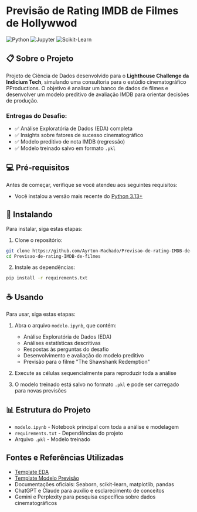 # Previsão de Rating IMDB de Filmes de Hollywwod

![Python](https://img.shields.io/badge/python-3776AB?style=for-the-badge&logo=python&logoColor=white)
![Jupyter](https://img.shields.io/badge/jupyter-F37626?style=for-the-badge&logo=jupyter&logoColor=white)
![Scikit-Learn](https://img.shields.io/badge/scikit--learn-F7931E?style=for-the-badge&logo=scikit-learn&logoColor=white)

## 📋 Sobre o Projeto

Projeto de Ciência de Dados desenvolvido para o **Lighthouse Challenge da Indicium Tech**, simulando uma consultoria para o estúdio cinematográfico PProductions. O objetivo é analisar um banco de dados de filmes e desenvolver um modelo preditivo de avaliação IMDB para orientar decisões de produção.

### Entregas do Desafio:
- ✅ Análise Exploratória de Dados (EDA) completa
- ✅ Insights sobre fatores de sucesso cinematográfico
- ✅ Modelo preditivo de nota IMDB (regressão)
- ✅ Modelo treinado salvo em formato `.pkl`

## 💻 Pré-requisitos

Antes de começar, verifique se você atendeu aos seguintes requisitos:
- Você instalou a versão mais recente do [Python 3.13+](https://www.python.org/)

## 🚀 Instalando

Para instalar, siga estas etapas:

1. Clone o repositório:
```bash
git clone https://github.com/Ayrton-Machado/Previsao-de-rating-IMDB-de-filmes
cd Previsao-de-rating-IMDB-de-filmes
```

2. Instale as dependências:
```bash
pip install -r requirements.txt
```

## ☕ Usando

Para usar, siga estas etapas:

1. Abra o arquivo `modelo.ipynb`, que contém:
   - Análise Exploratória de Dados (EDA)
   - Análises estatísticas descritivas
   - Respostas às perguntas do desafio
   - Desenvolvimento e avaliação do modelo preditivo
   - Previsão para o filme "The Shawshank Redemption"

2. Execute as células sequencialmente para reproduzir toda a análise

3. O modelo treinado está salvo no formato `.pkl` e pode ser carregado para novas previsões

## 📊 Estrutura do Projeto

- `modelo.ipynb` - Notebook principal com toda a análise e modelagem
- `requirements.txt` - Dependências do projeto
- Arquivo `.pkl` - Modelo treinado

## Fontes e Referências Utilizadas

- [Template EDA](https://www.kaggle.com/code/bextuychiev/my-6-part-powerful-eda-template)
- [Template Modelo Previsão](https://www.kaggle.com/code/evilspirit05/predictive-modeling-with-scikit-learn/notebook)
- Documentações oficiais: Seaborn, scikit-learn, matplotlib, pandas
- ChatGPT e Claude para auxílio e esclarecimento de conceitos
- Gemini e Perplexity para pesquisa específica sobre dados cinematográficos
